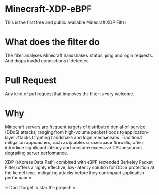 Minecraft-XDP-eBPF
==========
This is the first free and public available Minecraft XDP Filter

# What does the filter do
The filter analyses Minecraft handshakes, status, ping and login requests. And drops invalid connections if detected.

# Pull Request
Any kind of pull request that improves the filter is very welcome.

# Why
Minecraft servers are frequent targets of distributed denial-of-service (DDoS) attacks,
ranging from high-volume packet floods to application-layer attacks targeting handshake and login mechanisms.
Traditional mitigation approaches, such as iptables or userspace firewalls,
often introduce significant latency and consume excessive CPU resources, degrading server performance.

XDP (eXpress Data Path) combined with eBPF (extended Berkeley Packet Filter) offers a highly effective,
low-latency solution for DDoS protection at the kernel level, mitigating attacks before they can impact
application performance. 

⭐ Don't forget to star the project! ⭐
